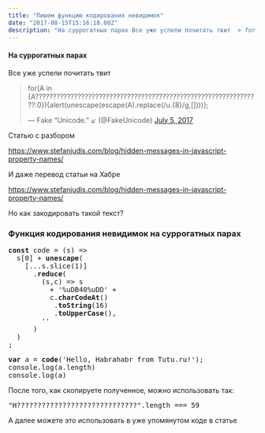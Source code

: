 ```yaml
---
title: "Пишем функцию кодирования невидимок"
date: "2017-08-15T15:16:18.00Z"
description: "На суррогатных парах Все уже успели почитать твит  > for(A in {A????????????????????????????????????????????????????????????????"
---
```


<!--kg-card-begin: html--><h4>На суррогатных парах</h4>
<p>Все уже успели почитать твит</p>
<blockquote class="twitter-tweet" data-width="550" data-dnt="true">
<p lang="und" dir="ltr">for(A in {A????????????????????????????????????????????????????????????????:0}){alert(unescape(escape(A).replace(/u.{8}/g,[])))};</p>
<p>&mdash; Fake “Unicode.” ↙️ (@FakeUnicode) <a href="https://twitter.com/FakeUnicode/status/882419542990831616?ref_src=twsrc%5Etfw">July 5, 2017</a></p></blockquote>
<p><script async src="https://platform.twitter.com/widgets.js" charset="utf-8"></script></p>
<p>Статью с разбором</p>
<p><a href="https://www.stefanjudis.com/blog/hidden-messages-in-javascript-property-names/">https://www.stefanjudis.com/blog/hidden-messages-in-javascript-property-names/</a></p>
<p>И даже перевод статьи на Хабре</p>
<p><a href="https://www.stefanjudis.com/blog/hidden-messages-in-javascript-property-names/">https://www.stefanjudis.com/blog/hidden-messages-in-javascript-property-names/</a></p>
<p>Но как закодировать такой текст?</p>
<h3>Функция кодирования невидимок на суррогатных парах</h3>
<pre><strong>const</strong> code = (s) =&gt;<br>  s[0] + <strong>unescape</strong>(<br>    [...s.slice(1)]<br>      .<strong>reduce</strong>(<br>        (s,c) =&gt; s<br>          + '%uDB40%uDD' +<br>          c.<strong>charCodeAt</strong>()<br>           .<strong>toString</strong>(16)<br>           .<strong>toUpperCase</strong>(),<br>        ''<br>      )<br>  )<br>;</pre>
<pre><strong>var</strong> a = <strong>code</strong>('Hello, Habrahabr from Tutu.ru!');<br>console.log(a.length)<br>console.log(a)</pre>
<p>После того, как скопируете полученное, можно использовать так:</p>
<pre>"H?????????????????????????????".length === 59</pre>
<p>А далее можете это использовать в уже упомянутом коде в статье</p>
<!--kg-card-end: html-->


